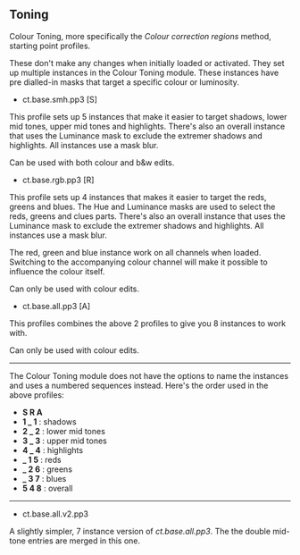 ## Toning

Colour Toning, more specifically the *Colour correction regions* method, starting point profiles.

These don't make any changes when initially loaded or activated. They set up multiple instances in the Colour Toning module. These instances have pre dialled-in masks that target a specific colour or luminosity.

*  ct.base.smh.pp3 [S]

This profile sets up 5 instances that make it easier to target shadows, lower mid tones, upper mid tones and highlights. There's also an overall instance that uses the Luminance mask to exclude the extremer shadows and highlights. All instances use a mask blur.

Can be used with both colour and b&w edits.

* ct.base.rgb.pp3 [R]

This profile sets up 4 instances that makes it easier to target the reds, greens and blues. The Hue and Luminance masks are used to select the reds, greens and clues parts. There's also an overall instance that uses the Luminance mask to exclude the extremer shadows and highlights. All instances use a mask blur.

The red, green and blue instance work on all channels when loaded. Switching to the accompanying colour channel will make it possible to influence the colour itself.

Can only be used with colour edits.

* ct.base.all.pp3 [A]

This profiles combines the above 2 profiles to give you 8 instances to work with.

Can only be used with colour edits.

---

The Colour Toning module does not have the options to name the instances and uses a numbered sequences instead. Here's the order used in the above profiles:

* **S R A**
* **1 _ 1** : shadows
* **2 _ 2** : lower mid tones
* **3 _ 3** : upper mid tones
* **4 _ 4** : highlights
* **_ 1 5** : reds
* **_ 2 6** : greens
* **_ 3 7** : blues
* **5 4 8** : overall

---

* ct.base.all.v2.pp3

A slightly simpler, 7 instance  version of *ct.base.all.pp3*. The the double mid-tone entries are merged in this one.

